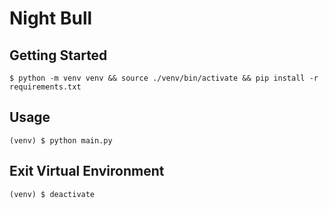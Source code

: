 # Night Bull

## Getting Started

```console
$ python -m venv venv && source ./venv/bin/activate && pip install -r requirements.txt
```

## Usage

```console
(venv) $ python main.py
```

## Exit Virtual Environment

```console
(venv) $ deactivate
```
